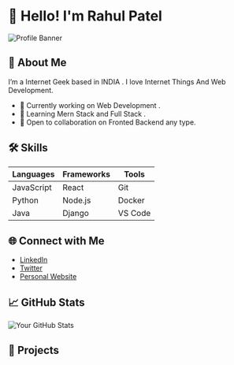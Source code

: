 # 👋 Hello! I'm Rahul Patel

![Profile Banner](https://avatars.githubusercontent.com/u/121507850?v=4)

## 🌟 About Me

I’m a Internet Geek based in INDIA . I love Internet Things And Web Development.

- 🔭 Currently working on Web Development .
- 🌱 Learning Mern Stack and Full Stack .
- 👯 Open to collaboration on Fronted Backend any type.

## 🛠️ Skills

| Languages      | Frameworks     | Tools         |
|----------------|----------------|---------------|
| JavaScript     | React          | Git           |
| Python         | Node.js        | Docker        |
| Java           | Django         | VS Code       |

## 🌐 Connect with Me

- [LinkedIn](https://www.linkedin.com/in/therahulpatel)
- [Twitter](#)
- [Personal Website](https://therahul-patel.github.io)

## 📈 GitHub Stats

![Your GitHub Stats](https://github-readme-stats.vercel.app/api?username=therahul-patel&show_icons=true&theme=radical)

## 🌈 Projects


